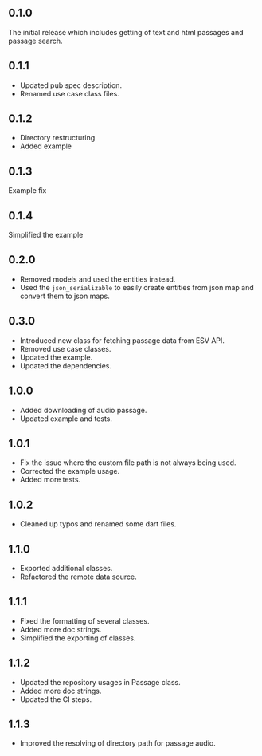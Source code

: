 ## 0.1.0

The initial release which includes getting of text and html passages and passage search.


## 0.1.1

* Updated pub spec description.
* Renamed use case class files.


## 0.1.2

* Directory restructuring
* Added example


## 0.1.3

Example fix


## 0.1.4

Simplified the example


## 0.2.0

* Removed models and used the entities instead.
* Used the `json_serializable` to easily create entities from json map and convert them to json maps.


## 0.3.0

* Introduced new class for fetching passage data from ESV API.
* Removed use case classes.
* Updated the example.
* Updated the dependencies.


## 1.0.0

* Added downloading of audio passage.
* Updated example and tests.


## 1.0.1

* Fix the issue where the custom file path is not always being used.
* Corrected the example usage.
* Added more tests.


## 1.0.2

* Cleaned up typos and renamed some dart files.


## 1.1.0

* Exported additional classes.
* Refactored the remote data source.


## 1.1.1

* Fixed the formatting of several classes.
* Added more doc strings.
* Simplified the exporting of classes.


## 1.1.2

* Updated the repository usages in Passage class.
* Added more doc strings.
* Updated the CI steps.


## 1.1.3

* Improved the resolving of directory path for passage audio.

